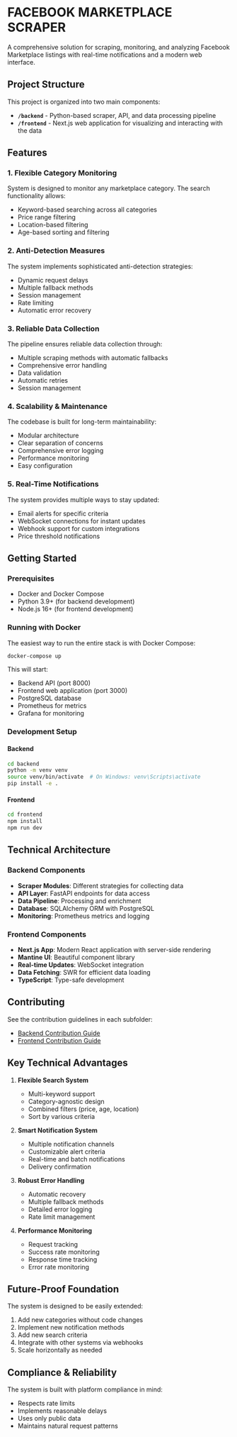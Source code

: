 # FACEBOOK MARKETPLACE SCRAPER

A comprehensive solution for scraping, monitoring, and analyzing Facebook Marketplace listings with real-time notifications and a modern web interface.

## Project Structure

This project is organized into two main components:

- **`/backend`** - Python-based scraper, API, and data processing pipeline
- **`/frontend`** - Next.js web application for visualizing and interacting with the data

## Features

### 1. Flexible Category Monitoring
System is designed to monitor any marketplace category. The search functionality allows:
- Keyword-based searching across all categories
- Price range filtering
- Location-based filtering
- Age-based sorting and filtering

### 2. Anti-Detection Measures
The system implements sophisticated anti-detection strategies:
- Dynamic request delays
- Multiple fallback methods
- Session management
- Rate limiting
- Automatic error recovery

### 3. Reliable Data Collection
The pipeline ensures reliable data collection through:
- Multiple scraping methods with automatic fallbacks
- Comprehensive error handling
- Data validation
- Automatic retries
- Session management

### 4. Scalability & Maintenance
The codebase is built for long-term maintainability:
- Modular architecture
- Clear separation of concerns
- Comprehensive error logging
- Performance monitoring
- Easy configuration

### 5. Real-Time Notifications
The system provides multiple ways to stay updated:
- Email alerts for specific criteria
- WebSocket connections for instant updates
- Webhook support for custom integrations
- Price threshold notifications

## Getting Started

### Prerequisites
- Docker and Docker Compose
- Python 3.9+ (for backend development)
- Node.js 16+ (for frontend development)

### Running with Docker
The easiest way to run the entire stack is with Docker Compose:

```bash
docker-compose up
```

This will start:
- Backend API (port 8000)
- Frontend web application (port 3000)
- PostgreSQL database
- Prometheus for metrics
- Grafana for monitoring

### Development Setup

#### Backend
```bash
cd backend
python -m venv venv
source venv/bin/activate  # On Windows: venv\Scripts\activate
pip install -e .
```

#### Frontend
```bash
cd frontend
npm install
npm run dev
```

## Technical Architecture

### Backend Components
- **Scraper Modules**: Different strategies for collecting data
- **API Layer**: FastAPI endpoints for data access
- **Data Pipeline**: Processing and enrichment
- **Database**: SQLAlchemy ORM with PostgreSQL
- **Monitoring**: Prometheus metrics and logging

### Frontend Components
- **Next.js App**: Modern React application with server-side rendering
- **Mantine UI**: Beautiful component library
- **Real-time Updates**: WebSocket integration
- **Data Fetching**: SWR for efficient data loading
- **TypeScript**: Type-safe development

## Contributing
See the contribution guidelines in each subfolder:
- [Backend Contribution Guide](backend/README.md)
- [Frontend Contribution Guide](frontend/README.md)


## Key Technical Advantages

1. **Flexible Search System**
   - Multi-keyword support
   - Category-agnostic design
   - Combined filters (price, age, location)
   - Sort by various criteria

2. **Smart Notification System**
   - Multiple notification channels
   - Customizable alert criteria
   - Real-time and batch notifications
   - Delivery confirmation

3. **Robust Error Handling**
   - Automatic recovery
   - Multiple fallback methods
   - Detailed error logging
   - Rate limit management

4. **Performance Monitoring**
   - Request tracking
   - Success rate monitoring
   - Response time tracking
   - Error rate monitoring

## Future-Proof Foundation

The system is designed to be easily extended:
1. Add new categories without code changes
2. Implement new notification methods
3. Add new search criteria
4. Integrate with other systems via webhooks
5. Scale horizontally as needed

## Compliance & Reliability

The system is built with platform compliance in mind:
- Respects rate limits
- Implements reasonable delays
- Uses only public data
- Maintains natural request patterns

